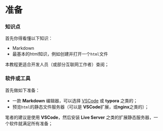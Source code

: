 # 准备

### 知识点

首先你得看懂以下知识：

* Markdown
* 最基本的html知识，例如创建并打开一个`html`文件

本教程更适合开发人员（或部分互联网工作者）查阅；

### 软件或工具

首先做如下准备：

* 一款 **Markdown** 编辑器，可以选择 [VSCode](https://code.visualstudio.com/) 或 **typora** 之类的；
* 预览`html`的静态文件服务器（可以是 **VSCode**扩展，或**nginx**之类的）；

笔者的建议是使用 **VSCode**，然后安装 **Live Server** 之类的扩展静态服务器，一个软件就满足所有准备；